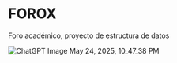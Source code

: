 # FOROX
Foro académico, proyecto de estructura de datos 



![ChatGPT Image May 24, 2025, 10_47_38 PM](https://github.com/user-attachments/assets/2210b0b2-f707-4d9b-8fcd-280fadec5d04)
